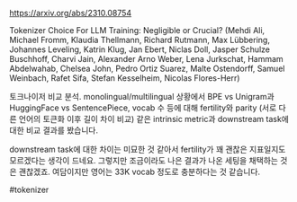 https://arxiv.org/abs/2310.08754

Tokenizer Choice For LLM Training: Negligible or Crucial? (Mehdi Ali, Michael Fromm, Klaudia Thellmann, Richard Rutmann, Max Lübbering, Johannes Leveling, Katrin Klug, Jan Ebert, Niclas Doll, Jasper Schulze Buschhoff, Charvi Jain, Alexander Arno Weber, Lena Jurkschat, Hammam Abdelwahab, Chelsea John, Pedro Ortiz Suarez, Malte Ostendorff, Samuel Weinbach, Rafet Sifa, Stefan Kesselheim, Nicolas Flores-Herr)

토크나이저 비교 분석. monolingual/multilingual 상황에서 BPE vs Unigram과 HuggingFace vs SentencePiece, vocab 수 등에 대해 fertility와 parity (서로 다른 언어의 토큰화 이후 길이 차이 비교) 같은 intrinsic metric과 downstream task에 대한 비교 결과를 봤습니다.

downstream task에 대한 차이는 미묘한 것 같아서 fertility가 꽤 괜찮은 지표일지도 모르겠다는 생각이 드네요. 그렇지만 조금이라도 나은 결과가 나온 세팅을 채택하는 것은 괜찮겠죠. 여담이지만 영어는 33K vocab 정도로 충분하다는 것 같습니다.

#tokenizer 